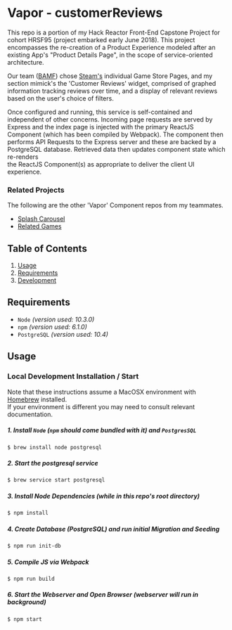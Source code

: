 # Vapor - customerReviews

This repo is a portion of my Hack Reactor Front-End Capstone Project for cohort HRSF95 (project embarked early June 2018). This project encompasses the re-creation of a Product Experience modeled after an existing App's "Product Details Page", in the scope of service-oriented architecture.

Our team ([BAMF](https://github.com/hyperdrive-BAMF)) chose [Steam's](https://store.steampowered.com) individual Game Store Pages, and my section mimick's the 'Customer Reviews' widget, comprised of graphed information tracking reviews over time, and a display of relevant reviews based on the user's choice of filters.

Once configured and running, this service is self-contained and independent of other concerns. Incoming page requests are served by Express and the index page is injected with the primary ReactJS Component (which has been compiled by Webpack). The component  then performs API Requests to the Express server and these are backed by a PostgreSQL database. Retrieved data then updates component state which re-renders  
the ReactJS Component(s) as appropriate to deliver the client UI experience.


### Related Projects

The following are the other 'Vapor' Component repos from my teammates.

  - [Splash Carousel](https://github.com/hyperdrive-BAMF/splash-page-eric)
  - [Related Games](https://github.com/hyperdrive-BAMF/relatedGames)

## Table of Contents

1. [Usage](#Usage)
1. [Requirements](#requirements)
1. [Development](#development)

## Requirements

- `Node` _(version used: 10.3.0)_
- `npm` _(version used: 6.1.0)_
- `PostgreSQL` _(version used: 10.4)_

## Usage

### Local Development Installation / Start

Note that these instructions assume a MacOSX environment with [Homebrew](https://brew.sh/) installed.  
If your environment is different you may need to consult relevant documentation.

##### 1. Install `Node` (`npm` should come bundled with it) and `PostgresSQL`  

   ```sh
   $ brew install node postgresql
   ```

##### 2. Start the postgresql service

  ```sh
  $ brew service start postgresql
  ``` 

##### 3. Install Node Dependencies (while in this repo's root directory)  

  ```sh
  $ npm install
  ```

##### 4. Create Database (PostgreSQL) and run initial Migration and Seeding

  ```sh 
  $ npm run init-db
  ```

##### 5. Compile JS via Webpack

  ```sh 
  $ npm run build
  ```

##### 6. Start the Webserver and Open Browser _(webserver will run in background)_

  ```sh
  $ npm start
  ```
